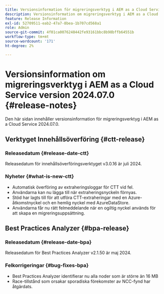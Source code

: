 ```yaml
---
title: Versionsinformation för migreringsverktyg i AEM as a Cloud Service version 2024.07
description: Versionsinformation om migreringsverktyg i AEM as a Cloud Service version 2024.07.0
feature: Release Information
exl-id: 52709511-eab2-47a7-8bea-1b707cd568a1
role: Admin
source-git-commit: 4f01ca0076248442fe93161bbc8b98bffb64551b
workflow-type: tm+mt
source-wordcount: '171'
ht-degree: 2%

---
```


# Versionsinformation om migreringsverktyg i AEM as a Cloud Service version 2024.07.0 {#release-notes}

Den här sidan innehåller versionsinformation för migreringsverktyg i AEM as a Cloud Service 2024.07.0.

## Verktyget Innehållsöverföring {#ctt-release}

### Releasedatum {#release-date-ctt}

Releasedatum för innehållsöverföringsverktyget v3.0.16 är juli 2024.

### Nyheter {#what-is-new-ctt}

* Automatisk överföring av extraheringsloggar för CTT vid fel.
* Användarna kan nu lägga till när extraheringsnyckeln förnyas.
* Stöd har lagts till för att utföra CTT-extraheringar med en Azure-åtkomstnyckel och en hemlig nyckel med AzureDataStore.
* Användarna får nu rätt felmeddelande när en ogiltig nyckel används för att skapa en migreringsuppsättning.

## Best Practices Analyzer {#bpa-release}

### Releasedatum {#release-date-bpa}

Releasedatum för Best Practices Analyzer v2.1.50 är maj 2024.

### Felkorrigeringar {#bug-fixes-bpa}

* Best Practices Analyzer identifierar nu alla noder som är större än 16 MB
* Race-tillstånd som orsakar sporadiska förekomster av NCC-fynd har åtgärdats.

